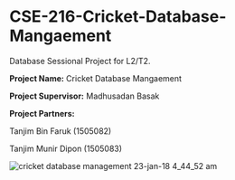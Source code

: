 # CSE-216-Cricket-Database-Mangaement

Database Sessional Project for L2/T2. 

**Project Name:** Cricket Database Mangaement

**Project Supervisor:** Madhusadan Basak

**Project Partners:**

Tanjim Bin Faruk (1505082)
  
Tanjim Munir Dipon (1505083)

![cricket database management 23-jan-18 4_44_52 am](https://user-images.githubusercontent.com/32413465/35248614-ffb34764-fff8-11e7-95ef-e3203fc65921.png)
